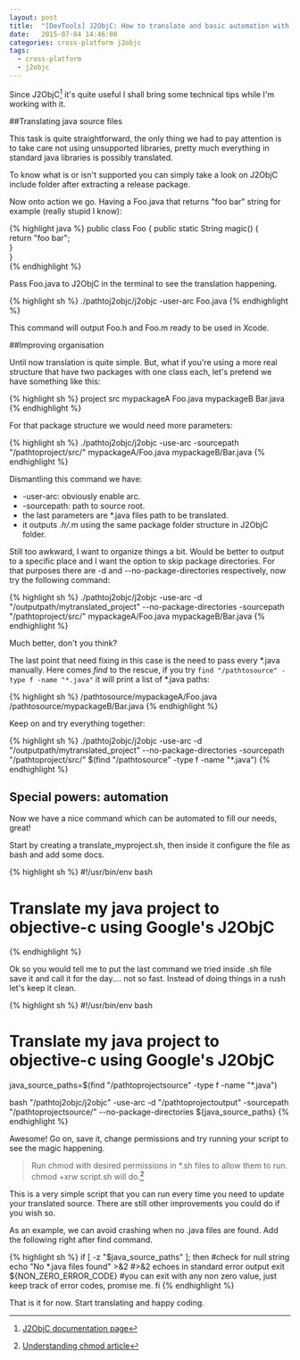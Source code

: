 ```yaml
---
layout: post
title:  "[DevTools] J2ObjC: How to translate and basic automation with bash"
date:   2015-07-04 14:46:00
categories: cross-platform j2objc
tags:
  - cross-platform
  - j2objc
---
```

Since J2ObjC[^1] it's quite useful I shall bring some technical tips while I'm working with it.

##Translating java source files

This task is quite straightforward, the only thing we had to pay attention is to take care not using unsupported libraries, pretty much everything in standard java libraries is possibly translated.

To know what is or isn't supported you can simply take a look on J2ObjC include folder after extracting a release package.

Now onto action we go. Having a Foo.java that returns "foo bar" string for example (really stupid I know):

{% highlight java %}
public class Foo {
  public static String magic() {  
    return "foo bar";  
  }  
}  
{% endhighlight %}

Pass Foo.java to J2ObjC in the terminal to see the translation happening.

{% highlight sh %}
./pathtoj2objc/j2objc -user-arc Foo.java
{% endhighlight %}

This command will output Foo.h and Foo.m ready to be used in Xcode.

##Improving organisation

Until now translation is quite simple. But, what if you're using a more real structure that have two packages with one class each, let's pretend we have something like this:

{% highlight sh %}
project
  src
    mypackageA
      Foo.java
    mypackageB
      Bar.java
{% endhighlight %}

For that package structure we would need more parameters:

{% highlight sh %}
./pathtoj2objc/j2objc -use-arc -sourcepath "/pathtoproject/src/" mypackageA/Foo.java mypackageB/Bar.java
{% endhighlight %}

Dismantling this command we have:

* -user-arc: obviously enable arc.
* -sourcepath: path to source root.
* the last parameters are *.java files path to be translated.
* it outputs *.h/*.m using the same package folder structure in J2ObjC folder.

Still too awkward, I want to organize things a bit. Would be better to output to a specific place and I want the option to skip package directories. For that purposes there are -d and --no-package-directories respectively, now try the following command:

{% highlight sh %}
./pathtoj2objc/j2objc -use-arc -d "/outputpath/mytranslated_project" --no-package-directories -sourcepath "/pathtoproject/src/" mypackageA/Foo.java mypackageB/Bar.java
{% endhighlight %}

Much better, don't you think?  

The last point that need fixing in this case is the need to pass every *.java manually. Here comes *find* to the rescue, if you try `find "/pathtosource" -type f -name "*.java"` it will print a list of *.java paths:

{% highlight sh %}
/pathtosource/mypackageA/Foo.java
/pathtosource/mypackageB/Bar.java
{% endhighlight %}

Keep on and try everything together:

{% highlight sh %}
./pathtoj2objc/j2objc -use-arc -d "/outputpath/mytranslated_project" --no-package-directories -sourcepath "/pathtoproject/src/" $(find "/pathtosource" -type f -name "*.java")
{% endhighlight %}

## Special powers: automation
Now we have a nice command which can be automated to fill our needs, great!

Start by creating a translate_myproject.sh, then inside it configure the file as bash and add some docs.

{% highlight sh %}
#!/usr/bin/env bash
#
# Translate my java project to objective-c using Google's J2ObjC
{% endhighlight %}

Ok so you would tell me to put the last command we tried inside .sh file save it and call it for the day.... not so fast. Instead of doing things in a rush let's keep it clean.

{% highlight sh %}
#!/usr/bin/env bash  
#  
# Translate my java project to objective-c using Google's J2ObjC  
java_source_paths=$(find "/pathtoprojectsource" -type f -name "*.java")  

bash "/pathtoj2objc/j2objc" -use-arc -d "/pathtoprojectoutput" -sourcepath "/pathtoprojectsource/" --no-package-directories ${java_source_paths}
{% endhighlight %}

Awesome! Go on, save it, change permissions and try running your script to see the magic happening.

> Run chmod with desired permissions in *.sh files to allow them to run. chmod +xrw script.sh will do.[^2]

This is a very simple script that you can run every time you need to update your translated source. There are still other improvements you could do if you wish so.

As an example, we can avoid crashing when no .java files are found. Add the following right after find command.

{% highlight sh %}
if [ -z "$java_source_paths" ]; then #check for null string
  echo "No *.java files found" >&2 #>&2 echoes in standard error output
  exit ${NON_ZERO_ERROR_CODE} #you can exit with any non zero value, just keep track of error codes, promise me.
fi
{% endhighlight %}

That is it for now. Start translating and happy coding.

[^1]:[J2ObjC documentation page](http://j2objc.org/docs/)
[^2]:[Understanding chmod article](http://www.perlfect.com/articles/chmod.shtml)
